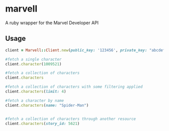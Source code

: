 marvell
=======

A ruby wrapper for the Marvel Developer API

## Usage

```ruby
client = Marvell::Client.new(public_key: '123456', private_key: "abcdef")

#fetch a single character
client.character(1009521)

#fetch a collection of characters
client.characters

#fetch a collection of characters with some filtering applied
client.characters(limit: 4)

#fetch a character by name
client.characters(name: "Spider-Man")


#fetch a collection of characters through another resource
client.characters(story_id: 5621)
```
